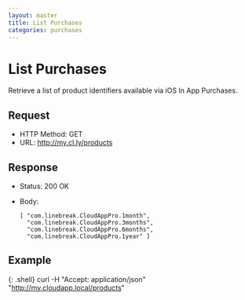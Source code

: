 ```yaml
---
layout: master
title: List Purchases
categories: purchases
---
```


# List Purchases

Retrieve a list of product identifiers available via iOS In App Purchases.


## Request

- HTTP Method: GET
- URL: http://my.cl.ly/products


## Response

- Status: 200 OK
- Body:

      [ "com.linebreak.CloudAppPro.1month",
        "com.linebreak.CloudAppPro.3months",
        "com.linebreak.CloudAppPro.6months",
        "com.linebreak.CloudAppPro.1year" ]


## Example

{: .shell}
    curl -H "Accept: application/json" \
         "http://my.cloudapp.local/products"

